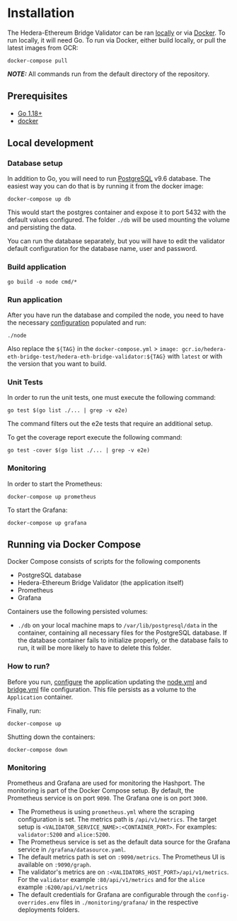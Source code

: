 # Installation

The Hedera-Ethereum Bridge Validator can be ran [locally](#local-development) or via [Docker](#running-via-docker-compose).
To run locally, it will need Go. To run via Docker, either build locally, or pull the latest images from GCR:

```
docker-compose pull
```

**_NOTE:_** All commands run from the default directory of the repository.

## Prerequisites
- [Go 1.18+](https://golang.org/doc/install)
- [docker](https://docs.docker.com/install/)

## Local development

### Database setup

In addition to Go, you will need to run [PostgreSQL](https://postgresql.org) v9.6 database. The easiest way you can do that is by running it from the docker image:

```shell
docker-compose up db
```

This would start the postgres container and expose it to port 5432 with the default values configured.
The folder `./db` will be used mounting the volume and persisting the data.

You can run the database separately, but you will have to edit the validator default configuration for the database name, user and password.

### Build application

```shell
go build -o node cmd/*
```

### Run application

After you have run the database and compiled the node, you need to have the necessary [configuration](configuration.md) populated and run:
```shell
./node
```
Also replace the `${TAG}` in the `docker-compose.yml` > `image: gcr.io/hedera-eth-bridge-test/hedera-eth-bridge-validator:${TAG}` with `latest` or with the version that you want to build.
### Unit Tests
In order to run the unit tests, one must execute the following command:
```shell
go test $(go list ./... | grep -v e2e)
```
The command filters out the e2e tests that require an additional setup.

To get the coverage report execute the following command:
```shell
go test -cover $(go list ./... | grep -v e2e)
```

### Monitoring
In order to start the Prometheus:
```shell
docker-compose up prometheus
```
To start the Grafana:
```shell
docker-compose up grafana
```
## Running via Docker Compose

Docker Compose consists of scripts for the following components
 - PostgreSQL database
 - Hedera-Ethereum Bridge Validator (the application itself)
 - Prometheus
 - Grafana
 
Containers use the following persisted volumes:
 - `./db` on your local machine maps to `/var/lib/postgresql/data` in the container, containing all necessary files
   for the PostgreSQL database. If the database container fails to initialize properly, or the database fails to run,
   it will be more likely to have to delete this folder. 

### How to run?

Before you run, [configure](configuration.md) the application updating the [node.yml](../node.yml) and [bridge.yml](../bridge.yml) file configuration. 
This file persists as a volume to the `Application` container.

Finally, run:
```shell
docker-compose up
```

Shutting down the containers:
```shell
docker-compose down
```

### Monitoring
Prometheus and Grafana are used for monitoring the Hashport. The monitoring is part of the Docker Compose setup.
By default, the Prometheus service is on port `9090`. The Grafana one is on port `3000`.
- The Prometheus is using `prometheus.yml` where the scraping configuration is set. The metrics path is `/api/v1/metrics`.
  The target setup is `<VALIDATOR_SERVICE_NAME>:<CONTAINER_PORT>`. For examples: `validator:5200` and `alice:5200`.
- The Prometheus service is set as the default data source for the Grafana service in `/grafana/datasource.yaml`.
- The default metrics path is set on `:9090/metrics`. The Prometheus UI is available on `:9090/graph`.
- The validator's metrics are on `:<VALIDATORS_HOST_PORT>/api/v1/metrics`.
For the `validator` example `:80/api/v1/metrics` and for the `alice` example `:6200/api/v1/metrics`
- The default credentials for Grafana are configurable through the `config-overrides.env` files in `./monitoring/grafana/` in the respective deployments folders.